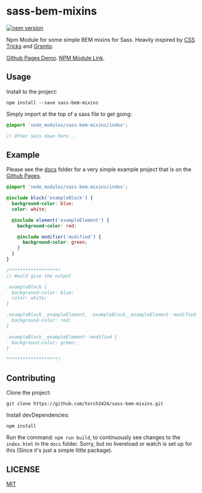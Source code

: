# sass-bem-mixins

[![npm version](https://badge.fury.io/js/sass-bem-mixins.svg)](https://badge.fury.io/js/sass-bem-mixins)

Npm Module for some simple BEM mixins for Sass. Heavily inspired by [CSS Tricks](https://css-tricks.com/snippets/sass/bem-mixins/) and [Grsmto](https://gist.github.com/Grsmto/7791840).

[Github Pages Demo](https://torch2424.github.io/sass-bem-mixins/).
[NPM Module Link](https://www.npmjs.com/package/sass-bem-mixins).

## Usage

Install to the project:

```
npm install --save sass-bem-mixins
```

Simply import at the top of a sass file to get going:

```scss
@import 'node_modules/sass-bem-mixins/index';

// Other Sass down here...
```

## Example

Please see the [docs](https://github.com/torch2424/sass-bem-mixins/tree/master/docs) folder for a very simple example project that is on the [Github Pages](https://torch2424.github.io/sass-bem-mixins/).

```scss
@import 'node_modules/sass-bem-mixins/index';

@include block('exampleBlock') {
  background-color: blue;
  color: white;

  @include element('exampleElement') {
    background-color: red;

    @include modifier('modified') {
      background-color: green;
    }
  }
}

/*******************
// Would give the output

.exampleBlock {
  background-color: blue;
  color: white;
}

.exampleBlock__exampleElement, .exampleBlock__exampleElement--modified {
  background-color: red;
}

.exampleBlock__exampleElement--modified {
  background-color: green;
}

*******************/
```

## Contributing

Clone the project:

```
git clone https://github.com/torch2424/sass-bem-mixins.git
```

Install devDependencies:

```
npm install
```

Run the command: `npm run build`, to continuously see changes to the `index.html` in the `docs` folder. Sorry, but no livereload or watch is set up for this (Since it's just a simple little package).

## LICENSE

[MIT](https://choosealicense.com/licenses/mit/#)
